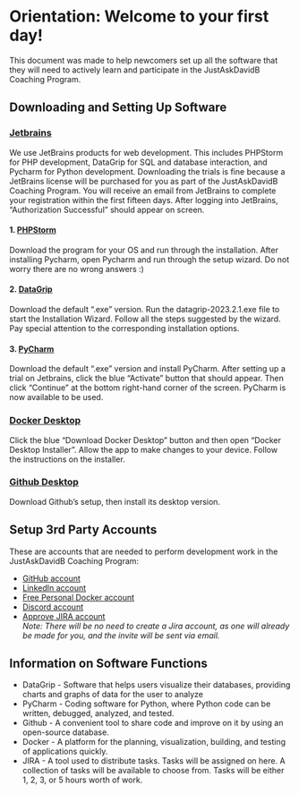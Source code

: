 # Orientation: Welcome to your first day!
This document was made to help newcomers set up all the software that they will need to actively learn and participate in the JustAskDavidB Coaching Program.

##  Downloading and Setting Up Software

### [Jetbrains](https://account.jetbrains.com/login)
We use JetBrains products for web development.  This includes PHPStorm for PHP development, DataGrip for SQL and database interaction, and Pycharm for Python development. Downloading the trials is fine because a JetBrains license will be purchased for you as part of the JustAskDavidB Coaching Program. You will receive an email from JetBrains to complete your registration within the first fifteen days. After logging into JetBrains, “Authorization Successful” should appear on screen.

#### 1. [PHPStorm](https://www.jetbrains.com/phpstorm/download/#section=windows)
Download the program for your OS and run through the installation. After installing Pycharm, open Pycharm and run through the setup wizard. Do not worry there are no wrong answers :)

#### 2. [DataGrip](https://www.jetbrains.com/datagrip/download/#section=windows)
Download the default “.exe” version. Run the datagrip-2023.2.1.exe file to start the Installation Wizard. Follow all the steps suggested by the wizard. Pay special attention to the corresponding installation options. 

#### 3. [PyCharm](https://www.jetbrains.com/pycharm/download)
Download the default “.exe” version and install PyCharm. After setting up a trial on Jetbrains, click the blue “Activate” button that should appear. Then click “Continue” at the bottom right-hand corner of the screen. PyCharm is now available to be used. 

### [Docker Desktop](https://www.docker.com/)
Click the blue “Download Docker Desktop” button and then open “Docker Desktop Installer”. Allow the app to make changes to your device. Follow the instructions on the installer. 

### [Github Desktop](https://desktop.github.com/)
Download Github’s setup, then install its desktop version.

## Setup 3rd Party Accounts
These are accounts that are needed to perform development work in the JustAskDavidB Coaching Program:  

- [GitHub account](https://github.com/dkbaldwin/indevelopme-simlite)
- [LinkedIn account](https://www.linkedin.com/)  
- [Free Personal Docker account](https://www.docker.com/pricing)
- [Discord account](https://discord.com/)
- [Approve JIRA account](https://www.atlassian.com/software/jira)  
_Note: There will be no need to create a Jira account, as one will already be made for you, and the invite will be sent via email._

## Information on Software Functions 
 - DataGrip -  Software that helps users visualize their databases, providing charts and graphs of data for the user to analyze
 - PyCharm -  Coding software for Python, where Python code can be written, debugged, analyzed, and tested.
 - Github - A convenient tool to share code and improve on it by using an open-source database.
 - Docker - A platform for the planning, visualization, building, and testing of applications quickly.
 - JIRA - A tool used to distribute tasks. Tasks will be assigned on here. A collection of tasks will be available to choose from. Tasks will be either 1, 2, 3, or 5 hours worth of work.
